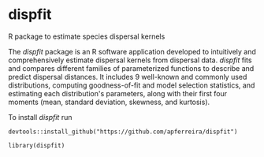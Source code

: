 # dispfit

R package to estimate species dispersal kernels

The *dispfit* package is an R software application developed to intuitively and comprehensively estimate dispersal kernels from dispersal data. *dispfit* fits and compares different families of parameterized functions to describe and predict dispersal distances. It includes 9 well-known and commonly used distributions, computing goodness-of-fit and model selection statistics, and estimating each distribution's parameters, along with their first four moments (mean, standard deviation, skewness, and kurtosis).

To install *dispfit* run

`devtools::install_github("https://github.com/apferreira/dispfit")`

`library(dispfit)`
